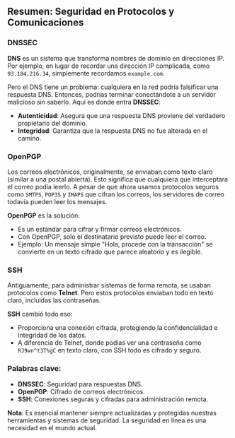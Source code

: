 ## Resumen: Seguridad en Protocolos y Comunicaciones

### DNSSEC

**DNS** es un sistema que transforma nombres de dominio en direcciones IP. Por ejemplo, en lugar de recordar una dirección IP complicada, como `93.184.216.34`, simplemente recordamos `example.com`.

Pero el DNS tiene un problema: cualquiera en la red podría falsificar una respuesta DNS. Entonces, podrías terminar conectándote a un servidor malicioso sin saberlo. Aquí es donde entra **DNSSEC**:

- **Autenticidad**: Asegura que una respuesta DNS proviene del verdadero propietario del dominio.
- **Integridad**: Garantiza que la respuesta DNS no fue alterada en el camino.

### OpenPGP

Los correos electrónicos, originalmente, se enviaban como texto claro (similar a una postal abierta). Esto significa que cualquiera que interceptara el correo podía leerlo. A pesar de que ahora usamos protocolos seguros como `SMTPS`, `POP3S` y `IMAPS` que cifran los correos, los servidores de correo todavía pueden leer los mensajes.

**OpenPGP** es la solución:

- Es un estándar para cifrar y firmar correos electrónicos.
- Con OpenPGP, solo el destinatario previsto puede leer el correo.
- Ejemplo: Un mensaje simple "Hola, procede con la transacción" se convierte en un texto cifrado que parece aleatorio y es ilegible.

### SSH

Antiguamente, para administrar sistemas de forma remota, se usaban protocolos como **Telnet**. Pero estos protocolos enviaban todo en texto claro, incluidas las contraseñas.

**SSH** cambió todo eso:

- Proporciona una conexión cifrada, protegiendo la confidencialidad e integridad de los datos.
- A diferencia de Telnet, donde podías ver una contraseña como `RJ9wn^t3T%gC` en texto claro, con SSH todo es cifrado y seguro.

### Palabras clave:

- **DNSSEC**: Seguridad para respuestas DNS.
- **OpenPGP**: Cifrado de correos electrónicos.
- **SSH**: Conexiones seguras y cifradas para administración remota.

**Nota**: Es esencial mantener siempre actualizadas y protegidas nuestras herramientas y sistemas de seguridad. La seguridad en línea es una necesidad en el mundo actual.
